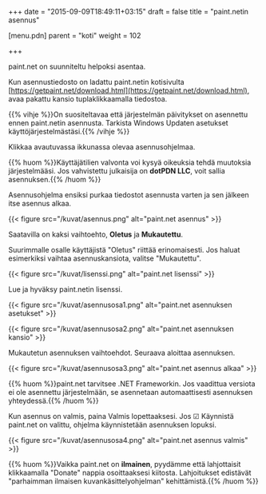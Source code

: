 +++
date = "2015-09-09T18:49:11+03:15"
draft = false
title = "paint.netin asennus"

[menu.pdn]
    parent = "koti"
    weight = 102

+++

paint.net on suunniteltu helpoksi asentaa.

Kun asennustiedosto on ladattu paint.netin kotisivulta [https://getpaint.net/download.html](https://getpaint.net/download.html), avaa pakattu kansio tuplaklikkaamalla tiedostoa.

{{% vihje %}}On suositeltavaa että järjestelmän päivitykset on asennettu ennen paint.netin asennusta. Tarkista Windows Updaten asetukset käyttöjärjestelmästäsi.{{% /vihje %}}

Klikkaa avautuvassa ikkunassa olevaa asennusohjelmaa.

{{% huom %}}Käyttäjätilien valvonta voi kysyä oikeuksia tehdä muutoksia järjestelmääsi. Jos vahvistettu julkaisija on **dotPDN LLC**, voit sallia asennuksen.{{% /huom %}}

Asennusohjelma ensiksi purkaa tiedostot asennusta varten ja sen jälkeen itse asennus alkaa.

{{< figure src="/kuvat/asennus.png" alt="paint.net asennus" >}}

Saatavilla on kaksi vaihtoehto, **Oletus** ja **Mukautettu**.

Suurimmalle osalle käyttäjistä "Oletus" riittää erinomaisesti. Jos haluat esimerkiksi vaihtaa asennuskansiota, valitse "Mukautettu".

{{< figure src="/kuvat/lisenssi.png" alt="paint.net lisenssi" >}}

Lue ja hyväksy paint.netin lisenssi.

{{< figure src="/kuvat/asennusosa1.png" alt="paint.net asennuksen asetukset" >}}

{{< figure src="/kuvat/asennusosa2.png" alt="paint.net asennuksen kansio" >}}

Mukautetun asennuksen vaihtoehdot. Seuraava aloittaa asennuksen.

{{< figure src="/kuvat/asennusosa3.png" alt="paint.net asennus alkaa" >}}

{{% huom %}}paint.net tarvitsee .NET Frameworkin. Jos vaadittua versiota ei ole asennettu järjestelmään, se asennetaan automaattisesti asennuksen yhteydessä.{{% /huom %}}

Kun asennus on valmis, paina Valmis lopettaaksesi. Jos &#x2611; Käynnistä paint.net on valittu, ohjelma käynnistetään asennuksen lopuksi.

{{< figure src="/kuvat/asennusosa4.png" alt="paint.net asennus valmis" >}}

{{% huom %}}Vaikka paint.net on **ilmainen**, pyydämme että lahjottaisit klikkaamalla "Donate" nappia osoittaaksesi kiitosta. Lahjoitukset edistävät "parhaimman ilmaisen kuvankäsittelyohjelman" kehittämistä.{{% /huom %}}
